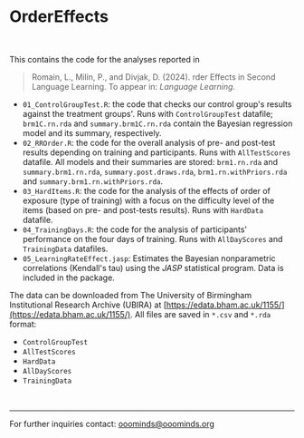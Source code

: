 # OrderEffects

<br>

This contains the code for the analyses reported in

> Romain, L., Milin, P., and Divjak, D. (2024). rder Effects in Second Language Learning. To appear in: *Language Learning*.

- `01_ControlGroupTest.R`: the code that checks our control group's results against the treatment groups'. Runs with `ControlGroupTest` datafile; `brm1C.rn.rda` and `summary.brm1C.rn.rda` contain the Bayesian regression model and its summary, respectively.
- `02_RROrder.R`: the code for the overall analysis of pre- and post-test results depending on training and participants. Runs with `AllTestScores` datafile. All models and their summaries are stored: `brm1.rn.rda` and `summary.brm1.rn.rda`, `summary.post.draws.rda`, `brm1.rn.withPriors.rda` and `summary.brm1.rn.withPriors.rda`.
- `03_HardItems.R`: the code for the analysis of the effects of order of exposure (type of training) with a focus on the difficulty level of the items (based on pre- and post-tests results). Runs with `HardData` datafile.
- `04_TrainingDays.R`: the code for the analysis of participants' performance on the four days of training. Runs with `AllDayScores` and `TrainingData` datafiles.
- `05_LearningRateEffect.jasp`: Estimates the Bayesian nonparametric correlations (Kendall's tau) using the *JASP* statistical program. Data is included in the package.

The data can be downloaded from The University of Birmingham Institutional Research Archive (UBIRA) at [https://edata.bham.ac.uk/1155/](https://edata.bham.ac.uk/1155/). All files are saved in `*.csv` and `*.rda` format:

- `ControlGroupTest`
- `AllTestScores`
- `HardData`
- `AllDayScores`
- `TrainingData`
<br>

- - -

For further inquiries contact: ooominds@ooominds.org
